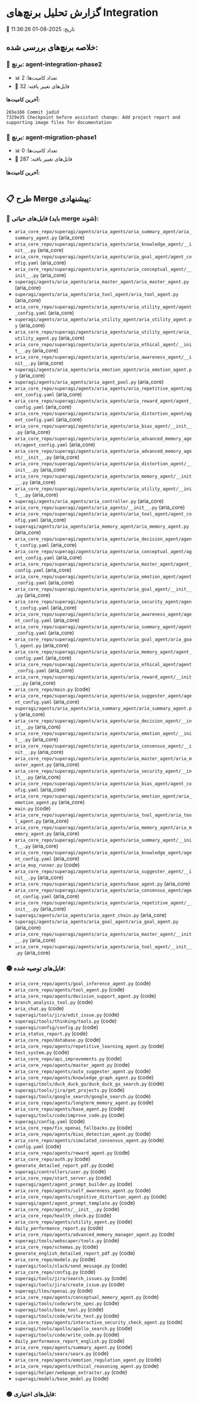 
# گزارش تحلیل برنچ‌های Integration
📅 تاریخ: 2025-08-01 11:36:26

## خلاصه برنچ‌های بررسی شده:

### 🌿 برنچ: agent-integration-phase2
- 📊 تعداد کامیت‌ها: 2
- 📁 فایل‌های تغییر یافته: 32

#### آخرین کامیت‌ها:
```
265e166 Commit jadid
7329e35 Checkpoint before assistant change: Add project report and supporting image files for documentation
```

### 🌿 برنچ: agent-migration-phase1
- 📊 تعداد کامیت‌ها: 0
- 📁 فایل‌های تغییر یافته: 287

#### آخرین کامیت‌ها:
```

```

## 📋 طرح Merge پیشنهادی:

### 🔴 فایل‌های حیاتی (باید merge شوند):
- `aria_core_repo/superagi/agents/aria_agents/aria_summary_agent/aria_summary_agent.py` (aria_core)
- `aria_core_repo/superagi/agents/aria_agents/aria_knowledge_agent/__init__.py` (aria_core)
- `aria_core_repo/superagi/agents/aria_agents/aria_goal_agent/agent_config.yaml` (aria_core)
- `aria_core_repo/superagi/agents/aria_agents/aria_conceptual_agent/__init__.py` (aria_core)
- `superagi/agents/aria_agents/aria_master_agent/aria_master_agent.py` (aria_core)
- `superagi/agents/aria_agents/aria_tool_agent/aria_tool_agent.py` (aria_core)
- `aria_core_repo/superagi/agents/aria_agents/aria_utility_agent/agent_config.yaml` (aria_core)
- `superagi/agents/aria_agents/aria_utility_agent/aria_utility_agent.py` (aria_core)
- `aria_core_repo/superagi/agents/aria_agents/aria_utility_agent/aria_utility_agent.py` (aria_core)
- `aria_core_repo/superagi/agents/aria_agents/aria_ethical_agent/__init__.py` (aria_core)
- `aria_core_repo/superagi/agents/aria_agents/aria_awareness_agent/__init__.py` (aria_core)
- `superagi/agents/aria_agents/aria_emotion_agent/aria_emotion_agent.py` (aria_core)
- `superagi/agents/aria_agents/aria_agent_pool.py` (aria_core)
- `aria_core_repo/superagi/agents/aria_agents/aria_repetitive_agent/agent_config.yaml` (aria_core)
- `aria_core_repo/superagi/agents/aria_agents/aria_reward_agent/agent_config.yaml` (aria_core)
- `aria_core_repo/superagi/agents/aria_agents/aria_distortion_agent/agent_config.yaml` (aria_core)
- `aria_core_repo/superagi/agents/aria_agents/aria_bias_agent/__init__.py` (aria_core)
- `aria_core_repo/superagi/agents/aria_agents/aria_advanced_memory_agent/agent_config.yaml` (aria_core)
- `aria_core_repo/superagi/agents/aria_agents/aria_advanced_memory_agent/__init__.py` (aria_core)
- `aria_core_repo/superagi/agents/aria_agents/aria_distortion_agent/__init__.py` (aria_core)
- `aria_core_repo/superagi/agents/aria_agents/aria_memory_agent/__init__.py` (aria_core)
- `aria_core_repo/superagi/agents/aria_agents/aria_utility_agent/__init__.py` (aria_core)
- `superagi/agents/aria_agents/aria_controller.py` (aria_core)
- `aria_core_repo/superagi/agents/aria_agents/__init__.py` (aria_core)
- `aria_core_repo/superagi/agents/aria_agents/aria_tool_agent/agent_config.yaml` (aria_core)
- `superagi/agents/aria_agents/aria_memory_agent/aria_memory_agent.py` (aria_core)
- `aria_core_repo/superagi/agents/aria_agents/aria_decision_agent/agent_config.yaml` (aria_core)
- `aria_core_repo/superagi/agents/aria_agents/aria_conceptual_agent/agent_config.yaml` (aria_core)
- `aria_core_repo/superagi/agents/aria_agents/aria_master_agent/agent_config.yaml` (aria_core)
- `aria_core_repo/superagi/agents/aria_agents/aria_emotion_agent/agent_config.yaml` (aria_core)
- `aria_core_repo/superagi/agents/aria_agents/aria_goal_agent/__init__.py` (aria_core)
- `aria_core_repo/superagi/agents/aria_agents/aria_security_agent/agent_config.yaml` (aria_core)
- `aria_core_repo/superagi/agents/aria_agents/aria_awareness_agent/agent_config.yaml` (aria_core)
- `aria_core_repo/superagi/agents/aria_agents/aria_summary_agent/agent_config.yaml` (aria_core)
- `aria_core_repo/superagi/agents/aria_agents/aria_goal_agent/aria_goal_agent.py` (aria_core)
- `aria_core_repo/superagi/agents/aria_agents/aria_memory_agent/agent_config.yaml` (aria_core)
- `aria_core_repo/superagi/agents/aria_agents/aria_ethical_agent/agent_config.yaml` (aria_core)
- `aria_core_repo/superagi/agents/aria_agents/aria_reward_agent/__init__.py` (aria_core)
- `aria_core_repo/main.py` (code)
- `aria_core_repo/superagi/agents/aria_agents/aria_suggester_agent/agent_config.yaml` (aria_core)
- `superagi/agents/aria_agents/aria_summary_agent/aria_summary_agent.py` (aria_core)
- `aria_core_repo/superagi/agents/aria_agents/aria_decision_agent/__init__.py` (aria_core)
- `aria_core_repo/superagi/agents/aria_agents/aria_emotion_agent/__init__.py` (aria_core)
- `aria_core_repo/superagi/agents/aria_agents/aria_consensus_agent/__init__.py` (aria_core)
- `aria_core_repo/superagi/agents/aria_agents/aria_master_agent/aria_master_agent.py` (aria_core)
- `aria_core_repo/superagi/agents/aria_agents/aria_security_agent/__init__.py` (aria_core)
- `aria_core_repo/superagi/agents/aria_agents/aria_bias_agent/agent_config.yaml` (aria_core)
- `aria_core_repo/superagi/agents/aria_agents/aria_emotion_agent/aria_emotion_agent.py` (aria_core)
- `main.py` (code)
- `aria_core_repo/superagi/agents/aria_agents/aria_tool_agent/aria_tool_agent.py` (aria_core)
- `aria_core_repo/superagi/agents/aria_agents/aria_memory_agent/aria_memory_agent.py` (aria_core)
- `aria_core_repo/superagi/agents/aria_agents/aria_summary_agent/__init__.py` (aria_core)
- `aria_core_repo/superagi/agents/aria_agents/aria_knowledge_agent/agent_config.yaml` (aria_core)
- `aria_mvp_runner.py` (code)
- `aria_core_repo/superagi/agents/aria_agents/aria_suggester_agent/__init__.py` (aria_core)
- `aria_core_repo/superagi/agents/aria_agents/base_agent.py` (aria_core)
- `aria_core_repo/superagi/agents/aria_agents/aria_consensus_agent/agent_config.yaml` (aria_core)
- `aria_core_repo/superagi/agents/aria_agents/aria_repetitive_agent/__init__.py` (aria_core)
- `superagi/agents/aria_agents/aria_agent_chain.py` (aria_core)
- `superagi/agents/aria_agents/aria_goal_agent/aria_goal_agent.py` (aria_core)
- `aria_core_repo/superagi/agents/aria_agents/aria_master_agent/__init__.py` (aria_core)
- `aria_core_repo/superagi/agents/aria_agents/aria_tool_agent/__init__.py` (aria_core)

### 🟡 فایل‌های توصیه شده:
- `aria_core_repo/agents/goal_inference_agent.py` (code)
- `aria_core_repo/agents/tool_agent.py` (code)
- `aria_core_repo/agents/decision_support_agent.py` (code)
- `branch_analysis_tool.py` (code)
- `aria_chat.py` (code)
- `superagi/tools/jira/edit_issue.py` (code)
- `superagi/tools/thinking/tools.py` (code)
- `superagi/config/config.py` (code)
- `aria_status_report.py` (code)
- `aria_core_repo/database.py` (code)
- `aria_core_repo/agents/repetitive_learning_agent.py` (code)
- `test_system.py` (code)
- `aria_core_repo/api_improvements.py` (code)
- `aria_core_repo/agents/master_agent.py` (code)
- `aria_core_repo/agents/auto_suggester_agent.py` (code)
- `aria_core_repo/agents/knowledge_graph_agent.py` (code)
- `superagi/tools/duck_duck_go/duck_duck_go_search.py` (code)
- `superagi/tools/jira/get_projects.py` (code)
- `superagi/tools/google_search/google_search.py` (code)
- `aria_core_repo/agents/longterm_memory_agent.py` (code)
- `aria_core_repo/agents/base_agent.py` (code)
- `superagi/tools/code/improve_code.py` (code)
- `superagi/config.yaml` (code)
- `aria_core_repo/fix_openai_fallbacks.py` (code)
- `aria_core_repo/agents/bias_detection_agent.py` (code)
- `aria_core_repo/agents/simulated_consensus_agent.py` (code)
- `config.yaml` (code)
- `aria_core_repo/agents/reward_agent.py` (code)
- `aria_core_repo/auth.py` (code)
- `generate_detailed_report_pdf.py` (code)
- `superagi/controllers/user.py` (code)
- `aria_core_repo/start_server.py` (code)
- `superagi/agent/agent_prompt_builder.py` (code)
- `aria_core_repo/agents/self_awareness_agent.py` (code)
- `aria_core_repo/agents/cognitive_distortion_agent.py` (code)
- `superagi/agent/agent_prompt_template.py` (code)
- `aria_core_repo/agents/__init__.py` (code)
- `aria_core_repo/health_check.py` (code)
- `aria_core_repo/agents/utility_agent.py` (code)
- `daily_performance_report.py` (code)
- `aria_core_repo/agents/advanced_memory_manager_agent.py` (code)
- `superagi/tools/webscaper/tools.py` (code)
- `aria_core_repo/schemas.py` (code)
- `generate_english_detailed_report_pdf.py` (code)
- `aria_core_repo/models.py` (code)
- `superagi/tools/slack/send_message.py` (code)
- `aria_core_repo/config.py` (code)
- `superagi/tools/jira/search_issues.py` (code)
- `superagi/tools/jira/create_issue.py` (code)
- `superagi/llms/openai.py` (code)
- `aria_core_repo/agents/conceptual_memory_agent.py` (code)
- `superagi/tools/code/write_spec.py` (code)
- `superagi/tools/base_tool.py` (code)
- `superagi/tools/code/write_test.py` (code)
- `aria_core_repo/agents/interactive_security_check_agent.py` (code)
- `superagi/tools/apollo/apollo_search.py` (code)
- `superagi/tools/code/write_code.py` (code)
- `daily_performance_report_english.py` (code)
- `aria_core_repo/agents/summary_agent.py` (code)
- `superagi/tools/searx/searx.py` (code)
- `aria_core_repo/agents/emotion_regulation_agent.py` (code)
- `aria_core_repo/agents/ethical_reasoning_agent.py` (code)
- `superagi/helper/webpage_extractor.py` (code)
- `superagi/models/base_model.py` (code)

### 🟢 فایل‌های اختیاری:
